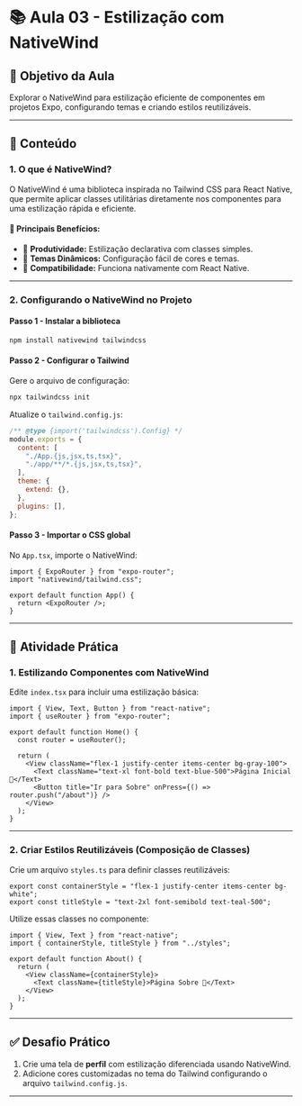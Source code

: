 # 📚 **Aula 03 - Estilização com NativeWind**  

## 🎯 **Objetivo da Aula**  
Explorar o NativeWind para estilização eficiente de componentes em projetos Expo, configurando temas e criando estilos reutilizáveis.

---

## 📝 **Conteúdo**

### **1. O que é NativeWind?**  
O NativeWind é uma biblioteca inspirada no Tailwind CSS para React Native, que permite aplicar classes utilitárias diretamente nos componentes para uma estilização rápida e eficiente.

#### 🔑 **Principais Benefícios:**  
- 🚀 **Produtividade:** Estilização declarativa com classes simples.  
- 🎨 **Temas Dinâmicos:** Configuração fácil de cores e temas.  
- 📱 **Compatibilidade:** Funciona nativamente com React Native.  

---

### **2. Configurando o NativeWind no Projeto**

#### **Passo 1 - Instalar a biblioteca**  
```bash
npm install nativewind tailwindcss
```

#### **Passo 2 - Configurar o Tailwind**
Gere o arquivo de configuração:  
```bash
npx tailwindcss init
```

Atualize o `tailwind.config.js`:  
```javascript
/** @type {import('tailwindcss').Config} */
module.exports = {
  content: [
    "./App.{js,jsx,ts,tsx}",
    "./app/**/*.{js,jsx,ts,tsx}",
  ],
  theme: {
    extend: {},
  },
  plugins: [],
};
```

#### **Passo 3 - Importar o CSS global**
No `App.tsx`, importe o NativeWind:
```tsx
import { ExpoRouter } from "expo-router";
import "nativewind/tailwind.css";

export default function App() {
  return <ExpoRouter />;
}
```

---

## 🚀 **Atividade Prática**

### **1. Estilizando Componentes com NativeWind**
Edite `index.tsx` para incluir uma estilização básica:
```tsx
import { View, Text, Button } from "react-native";
import { useRouter } from "expo-router";

export default function Home() {
  const router = useRouter();

  return (
    <View className="flex-1 justify-center items-center bg-gray-100">
      <Text className="text-xl font-bold text-blue-500">Página Inicial 🚀</Text>
      <Button title="Ir para Sobre" onPress={() => router.push("/about")} />
    </View>
  );
}
```

---

### **2. Criar Estilos Reutilizáveis (Composição de Classes)**  
Crie um arquivo `styles.ts` para definir classes reutilizáveis:
```tsx
export const containerStyle = "flex-1 justify-center items-center bg-white";
export const titleStyle = "text-2xl font-semibold text-teal-500";
```

Utilize essas classes no componente:  
```tsx
import { View, Text } from "react-native";
import { containerStyle, titleStyle } from "../styles";

export default function About() {
  return (
    <View className={containerStyle}>
      <Text className={titleStyle}>Página Sobre 🚀</Text>
    </View>
  );
}
```

---

## ✅ **Desafio Prático**  
1. Crie uma tela de **perfil** com estilização diferenciada usando NativeWind.  
2. Adicione cores customizadas no tema do Tailwind configurando o arquivo `tailwind.config.js`.  

---
